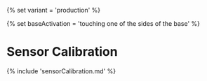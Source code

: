 {% set variant = 'production' %}

{% set baseActivation = 'touching one of the sides of the base' %}

# Sensor Calibration
{% include 'sensorCalibration.md' %}